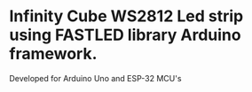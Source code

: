 # Infinity Cube WS2812 Led strip using FASTLED library Arduino framework. 
Developed for Arduino Uno and ESP-32 MCU's 

